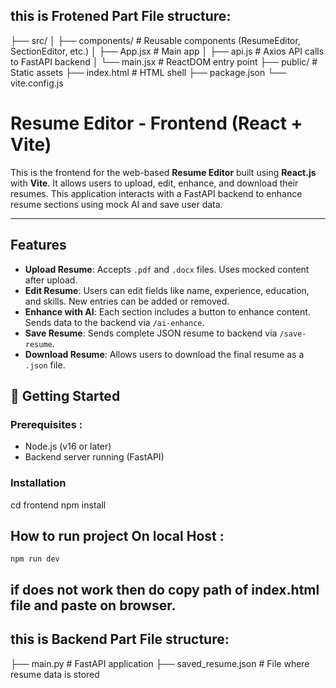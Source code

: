 ## this is Frotened Part File structure:
                     
├── src/
│   ├── components/         # Reusable components (ResumeEditor, SectionEditor, etc.)
│   ├── App.jsx             # Main app
│   ├── api.js              # Axios API calls to FastAPI backend
│   └── main.jsx            # ReactDOM entry point
├── public/                 # Static assets
├── index.html              # HTML shell
├── package.json
└── vite.config.js
# Resume Editor - Frontend (React + Vite)

This is the frontend for the web-based **Resume Editor** built using **React.js** with **Vite**. It allows users to upload, edit, enhance, and download their resumes. This application interacts with a FastAPI backend to enhance resume sections using mock AI and save user data.

---

## Features

-  **Upload Resume**: Accepts `.pdf` and `.docx` files. Uses mocked content after upload.
- **Edit Resume**: Users can edit fields like name, experience, education, and skills. New entries can be added or removed.
- **Enhance with AI**: Each section includes a button to enhance content. Sends data to the backend via `/ai-enhance`.
-  **Save Resume**: Sends complete JSON resume to backend via `/save-resume`.
-  **Download Resume**: Allows users to download the final resume as a `.json` file.


## 🚀 Getting Started

### Prerequisites : 

- Node.js (v16 or later)
- Backend server running (FastAPI)

### Installation
cd frontend
npm install
## How to run project On local Host : 
    npm run dev
## if does not work then do copy path of index.html file and paste on browser.    
## this is Backend  Part File structure: 

├── main.py # FastAPI application
├── saved_resume.json # File where resume data is stored

